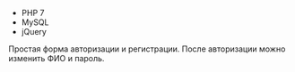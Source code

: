 * PHP 7
* MySQL
* jQuery

Простая форма авторизации и регистрации.
После авторизации можно изменить ФИО и пароль.